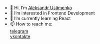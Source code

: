 - 👋 Hi, I’m [Aleksandr Ustimenko](https://ysta1.github.io/Resume_2.0/)
- 👀 I’m interested in Frontend Development
- 🌱 I’m currently learning React
- 📫 How to reach me:\
[telegram](https://t.me/yst_al)\
[vkontakte](https://vk.com/yst_al)
